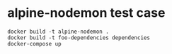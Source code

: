 # alpine-nodemon test case

```
docker build -t alpine-nodemon .
docker build -t foo-dependencies dependencies
docker-compose up
```
